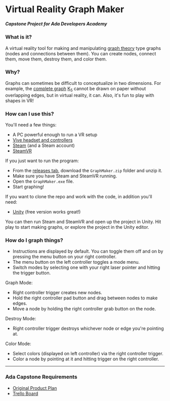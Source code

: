 # Virtual Reality Graph Maker

##### Capstone Project for Ada Developers Academy

### What is it?

A virtual reality tool for making and manipulating [graph theory](https://en.wikipedia.org/wiki/Graph_theory) type graphs (nodes and connections between them). You can create nodes, connect them, move them, destroy them, and color them.

### Why?

Graphs can sometimes be difficult to conceptualize in two dimensions. For example, the [complete graph](https://en.wikipedia.org/wiki/Complete_graph) [K<sub>5</sub>](https://commons.wikimedia.org/wiki/File:Complete_graph_K5.svg) cannot be drawn on paper without overlapping edges, but in virtual reality, it can. Also, it's fun to play with shapes in VR!

### How can I use this?

You'll need a few things:
- A PC powerful enough to run a VR setup
- [Vive headset and controllers](https://www.vive.com/us/)
- [Steam](http://store.steampowered.com/) (and a Steam account)
- [SteamVR](https://steamcommunity.com/steamvr)

If you just want to run the program:
- From the [releases tab](https://github.com/add2point71dots/GraphTheoryVR/releases), download the `GraphMaker.zip` folder and unzip it.
- Make sure you have Steam and SteamVR running.
- Open the `GraphMaker.exe` file.
- Start graphing!

If you want to clone the repo and work with the code, in addition you'll need:
- [Unity](https://store.unity.com/) (free version works great!)

You can then run Steam and SteamVR and open up the project in Unity. Hit play to start making graphs, or explore the project in the Unity editor.

### How do I graph things?

- Instructions are displayed by default. You can toggle them off and on by pressing the menu button on your right controller.
- The menu button on the left controller toggles a mode menu.
- Switch modes by selecting one with your right laser pointer and hitting the trigger button.

Graph Mode:
- Right controller trigger creates new nodes.
- Hold the right controller pad button and drag between nodes to make edges.
- Move a node by holding the right controller grab button on the node.

Destroy Mode:
- Right controller trigger destroys whichever node or edge you're pointing at.

Color Mode:
- Select colors (displayed on left controller) via the right controller trigger.
- Color a node by pointing at it and hitting trigger on the right controller.

---
### Ada Capstone Requirements
- [Original Product Plan](https://gist.github.com/add2point71dots/8041750422cee18966585b1cf2d8b787)
- [Trello Board](https://trello.com/b/m33N9Qq7/graph-theory-vr)
